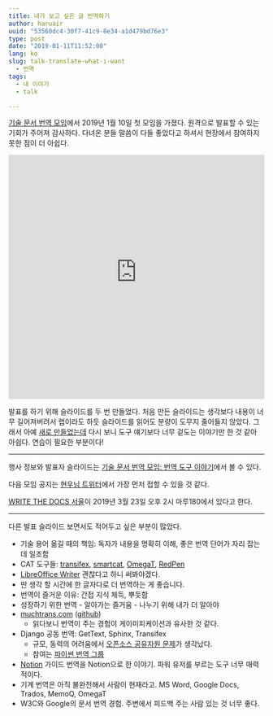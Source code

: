 ```yaml
---
title: 내가 보고 싶은 글 번역하기
author: haruair
uuid: "53560dc4-30f7-41c9-8e34-a1d479bd76e3"
type: post
date: "2019-01-11T11:52:00"
lang: ko
slug: talk-translate-what-i-want
  - 번역
tags:
  - 내 이야기
  - talk

---
```


[기술 문서 번역 모임](https://github.com/lqez/TTCON)에서 2019년 1월 10일 첫 모임을 가졌다. 원격으로 발표할 수 있는 기회가 주어져 감사하다. 다녀온 분들 말씀이 다들 좋았다고 하셔서 현장에서 참여하지 못한 점이 더 아쉽다.

<iframe width="100%" height="480" src="https://www.youtube-nocookie.com/embed/z7IaVmxIxTM" frameborder="0" allow="accelerometer; autoplay; encrypted-media; gyroscope; picture-in-picture" allowfullscreen></iframe>

발표를 하기 위해 슬라이드를 두 번 만들었다. 처음 만든 슬라이드는 생각보다 내용이 너무 길어져버려서 랩이라도 하듯 슬라이드를 읽어도 분량이 도무지 줄어들지 않았다. 그래서 아예 [새로 만들었는데](2019-translate-what-i-want-to-read.pdf) 다시 보니 도구 얘기보다 너무 겉도는 이야기만 한 것 같아 아쉽다. 연습이 필요한 부분이다!

---

행사 정보와 발표자 슬라이드는 [기술 문서 번역 모임: 번역 도구 이야기](https://github.com/lqez/TTCON/tree/master/201901)에서 볼 수 있다.

다음 모임 공지는 [현우님 트위터](https://twitter.com/lqez)에서 가장 먼저 접할 수 있을 것 같다.

[WRITE THE DOCS 서울](https://www.facebook.com/groups/writethedocsseoul/)이 2019년 3월 23일 오후 2시 마루180에서 있다고 한다.

---

다른 발표 슬라이드 보면서도 적어두고 싶은 부분이 많았다.

- 기술 용어 옮길 때의 책임: 독자가 내용을 명확히 이해, 좋은 번역 단어가 자리 잡는데 일조함
- CAT 도구들: [transifex](https://www.transifex.com/), [smartcat](https://www.smartcat.ai/), [OmegaT](http://omegat.org/), [RedPen](http://redpen.cc/)
- [LibreOffice Writer](https://www.libreoffice.org/discover/writer/) 괜찮다고 하니 써봐야겠다.
- 딴 생각 할 시간에 한 글자다로 더 번역하는 게 좋습니다.
- 번역이 즐거운 이유: 간접 지식 체득, 뿌듯함
- 성장하기 위한 번역 - 알아가는 즐거움 - 나누기 위해 내가 더 알아야
- [muchtrans.com](https://muchtrans.com) ([github](https://github.com/zerobased-co/muchtrans))
  - 읽다보니 번역이 주는 경험이 게이미피케이션과 유사한 것 같다.
- Django 공동 번역: GetText, Sphinx, Transifex
  - 규모, 동력의 어려움에서 [오픈소스 공유자원 문제](https://edykim.com/ko/post/open-source-sustainability-think-systematically/)가 생각났다.
  - 참여는 [파이썬 번역 그룹](http://facebook.com/groups/pythonkoreantranslators)
- [Notion](https://www.notion.so/) 가이드 번역을 Notion으로 한 이야기. 파워 유저를 부르는 도구 너무 매력적이다.
- 기계 번역은 아직 불완전해서 사람이 현재라고. MS Word, Google Docs, Trados, MemoQ, OmegaT
- W3C와 Google의 문서 번역 경험. 주변에서 피드백 주는 사람 있는 것 너무 좋다.
